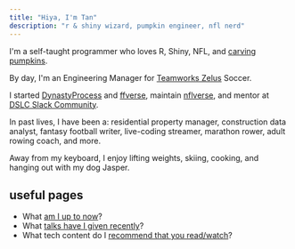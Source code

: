 ```yaml
---
title: "Hiya, I'm Tan"
description: "r & shiny wizard, pumpkin engineer, nfl nerd"
---
```


I'm a self-taught programmer who loves R, Shiny, NFL, and [carving pumpkins](/pumpkins). 

By day, I'm an Engineering Manager for [Teamworks Zelus](https://zelusanalytics.com) Soccer. 

I started [DynastyProcess](https://dynastyprocess.com) and [ffverse](https://ffverse.com), 
maintain [nflverse](https://github.com/nflverse), and mentor at [DSLC Slack Community](https://dslc.io). 

In past lives, I have been a: residential property manager, construction data 
analyst, fantasy football writer, live-coding streamer, marathon rower, adult 
rowing coach, and more.

Away from my keyboard, I enjoy lifting weights, skiing, cooking, and hanging 
out with my dog Jasper.

## useful pages

- What [am I up to now](/now)? 
- What [talks have I given recently](/tags/talks)?
- What tech content do I [recommend that you read/watch](/recs)? 
